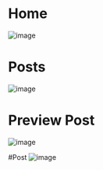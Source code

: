 # Home
![image](https://user-images.githubusercontent.com/24610869/148661877-7f1ff30e-2244-4634-adeb-506e8fb6f396.png)

# Posts
![image](https://user-images.githubusercontent.com/24610869/148661903-d7b1d654-d0b1-4a82-9428-dd4cbd74a06c.png)

# Preview Post
![image](https://user-images.githubusercontent.com/24610869/148661918-42134474-b108-43e6-8d60-e7dd101f60ef.png)

#Post
![image](https://user-images.githubusercontent.com/24610869/148661950-423b6dba-be15-47d5-8ed7-8db018222847.png)
